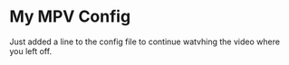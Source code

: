 # My MPV Config
Just added a line to the config file to continue watvhing the video where you left off.
